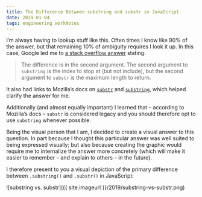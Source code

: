 ```yaml
---
title: The Difference Between substring and substr in JavaScript
date: 2019-01-04
tags: engineering workNotes
---
```


I’m always having to lookup stuff like this. Often times I know like 90% of the answer, but that remaining 10% of ambiguity requires I look it up. In this case, Google led me to [a stack overflow answer](https://stackoverflow.com/questions/3745515/what-is-the-difference-between-substr-and-substring) stating:

> The difference is in the second argument. The second argument to `substring` is the index to stop at (but not include), but the second argument to `substr` is the maximum length to return.

It also had links to Mozilla’s docs on [`substr`](https://developer.mozilla.org/en/JavaScript/Reference/Global_Objects/String/substr) and [`substring`](https://developer.mozilla.org/en/JavaScript/Reference/Global_Objects/String/substring), which helped clarify the answer for me.

Additionally (and almost equally important) I learned that – according to Mozilla’s docs – `substr` is considered legacy and you should therefore opt to use `substring` whenever possible.

Being the visual person that I am, I decided to create a visual answer to this question. In part because I thought this particular answer was well suited to being expressed visually; but also because creating the graphic would require me to internalize the answer more concretely (which will make it easier to remember – and explain to others – in the future).

I therefore present to you a visual depiction of the primary difference between `.substring()` and `.substr()` in JavaScript:

![substring vs. substr]({{ site.imageurl }}/2019/substring-vs-substr.png)
